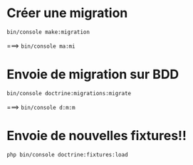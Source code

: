 # Créer une migration
```bash
bin/console make:migration
```
===> ```bin/console ma:mi```

# Envoie de migration sur BDD
```bash
bin/console doctrine:migrations:migrate
```
===> ```bin/console d:m:m```

# Envoie de nouvelles fixtures!!
```bash
php bin/console doctrine:fixtures:load
```